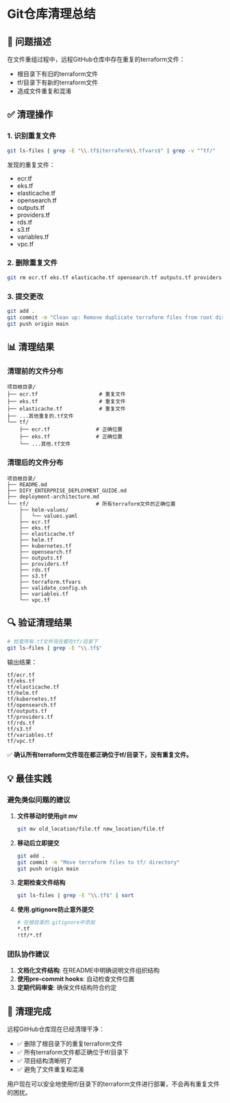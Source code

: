 # Git仓库清理总结

## 🎯 问题描述

在文件重组过程中，远程GitHub仓库中存在重复的terraform文件：
- 根目录下有旧的terraform文件
- tf/目录下有新的terraform文件
- 造成文件重复和混淆

## ✅ 清理操作

### 1. 识别重复文件
```bash
git ls-files | grep -E "\\.tf$|terraform\\.tfvars$" | grep -v "^tf/"
```

发现的重复文件：
- ecr.tf
- eks.tf  
- elasticache.tf
- opensearch.tf
- outputs.tf
- providers.tf
- rds.tf
- s3.tf
- variables.tf
- vpc.tf

### 2. 删除重复文件
```bash
git rm ecr.tf eks.tf elasticache.tf opensearch.tf outputs.tf providers.tf rds.tf s3.tf variables.tf vpc.tf
```

### 3. 提交更改
```bash
git add .
git commit -m "Clean up: Remove duplicate terraform files from root directory"
git push origin main
```

## 📊 清理结果

### 清理前的文件分布
```
项目根目录/
├── ecr.tf                    # 重复文件
├── eks.tf                    # 重复文件
├── elasticache.tf            # 重复文件
├── ...其他重复的.tf文件
└── tf/
    ├── ecr.tf               # 正确位置
    ├── eks.tf               # 正确位置
    └── ...其他.tf文件
```

### 清理后的文件分布
```
项目根目录/
├── README.md
├── DIFY_ENTERPRISE_DEPLOYMENT_GUIDE.md
├── deployment-architecture.md
└── tf/                      # 所有terraform文件的正确位置
    ├── helm-values/
    │   └── values.yaml
    ├── ecr.tf
    ├── eks.tf
    ├── elasticache.tf
    ├── helm.tf
    ├── kubernetes.tf
    ├── opensearch.tf
    ├── outputs.tf
    ├── providers.tf
    ├── rds.tf
    ├── s3.tf
    ├── terraform.tfvars
    ├── validate_config.sh
    ├── variables.tf
    └── vpc.tf
```

## 🔍 验证清理结果

```bash
# 检查所有.tf文件现在都在tf/目录下
git ls-files | grep -E "\\.tf$"
```

输出结果：
```
tf/ecr.tf
tf/eks.tf
tf/elasticache.tf
tf/helm.tf
tf/kubernetes.tf
tf/opensearch.tf
tf/outputs.tf
tf/providers.tf
tf/rds.tf
tf/s3.tf
tf/variables.tf
tf/vpc.tf
```

✅ **确认所有terraform文件现在都正确位于tf/目录下，没有重复文件。**

## 💡 最佳实践

### 避免类似问题的建议

1. **文件移动时使用git mv**
   ```bash
   git mv old_location/file.tf new_location/file.tf
   ```

2. **移动后立即提交**
   ```bash
   git add .
   git commit -m "Move terraform files to tf/ directory"
   git push origin main
   ```

3. **定期检查文件结构**
   ```bash
   git ls-files | grep -E "\\.tf$" | sort
   ```

4. **使用.gitignore防止意外提交**
   ```bash
   # 在根目录的.gitignore中添加
   *.tf
   !tf/*.tf
   ```

### 团队协作建议

1. **文档化文件结构**: 在README中明确说明文件组织结构
2. **使用pre-commit hooks**: 自动检查文件位置
3. **定期代码审查**: 确保文件结构符合约定

## 🎉 清理完成

远程GitHub仓库现在已经清理干净：
- ✅ 删除了根目录下的重复terraform文件
- ✅ 所有terraform文件都正确位于tf/目录下
- ✅ 项目结构清晰明了
- ✅ 避免了文件重复和混淆

用户现在可以安全地使用tf/目录下的terraform文件进行部署，不会再有重复文件的困扰。